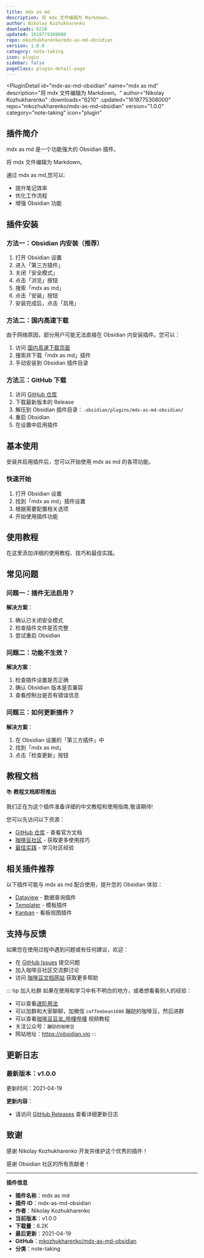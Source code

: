 ```yaml
---
title: mdx as md
description: 将 mdx 文件编辑为 Markdown。
author: Nikolay Kozhukharenko
downloads: 6210
updated: 1618775308000
repo: mkozhukharenko/mdx-as-md-obsidian
version: 1.0.0
category: note-taking
icon: plugin
sidebar: false
pageClass: plugin-detail-page
---
```


<PluginDetail
  id="mdx-as-md-obsidian"
  name="mdx as md"
  description="将 mdx 文件编辑为 Markdown。"
  author="Nikolay Kozhukharenko"
  :downloads="6210"
  :updated="1618775308000"
  repo="mkozhukharenko/mdx-as-md-obsidian"
  version="1.0.0"
  category="note-taking"
  icon="plugin"
>

<!-- AUTO_GENERATED_START -->
## 插件简介

mdx as md 是一个功能强大的 Obsidian 插件。

将 mdx 文件编辑为 Markdown。

通过 mdx as md,您可以:

- 提升笔记效率
- 优化工作流程
- 增强 Obsidian 功能

<!-- AUTO_GENERATED_END -->

<!-- AUTO_GENERATED_START -->
## 插件安装

### 方法一：Obsidian 内安装（推荐）

1. 打开 Obsidian 设置
2. 进入「第三方插件」
3. 关闭「安全模式」
4. 点击「浏览」按钮
5. 搜索「mdx as md」
6. 点击「安装」按钮
7. 安装完成后，点击「启用」

### 方法二：国内高速下载

由于网络原因，部分用户可能无法直接在 Obsidian 内安装插件。您可以：

1. 访问 [国内高速下载页面](/zh/documentation/obsidian-plugins-download.html)
2. 搜索并下载「mdx as md」插件
3. 手动安装到 Obsidian 插件目录

### 方法三：GitHub 下载

1. 访问 [GitHub 仓库](https://github.com/mkozhukharenko/mdx-as-md-obsidian)
2. 下载最新版本的 Release
3. 解压到 Obsidian 插件目录：`.obsidian/plugins/mdx-as-md-obsidian/`
4. 重启 Obsidian
5. 在设置中启用插件

## 基本使用

安装并启用插件后，您可以开始使用 mdx as md 的各项功能。

### 快速开始

1. 打开 Obsidian 设置
2. 找到「mdx as md」插件设置
3. 根据需要配置相关选项
4. 开始使用插件功能

<!-- AUTO_GENERATED_END -->

<!-- CUSTOM_CONTENT_START:tutorial -->
## 使用教程

在这里添加详细的使用教程、技巧和最佳实践。

<!-- CUSTOM_CONTENT_END:tutorial -->

<!-- SHARED_CONTENT_START -->
## 常见问题

### 问题一：插件无法启用？

**解决方案**：
1. 确认已关闭安全模式
2. 检查插件文件是否完整
3. 尝试重启 Obsidian

### 问题二：功能不生效？

**解决方案**：
1. 检查插件设置是否正确
2. 确认 Obsidian 版本是否兼容
3. 查看控制台是否有错误信息

### 问题三：如何更新插件？

**解决方案**：
1. 在 Obsidian 设置的「第三方插件」中
2. 找到「mdx as md」
3. 点击「检查更新」按钮

## 教程文档

📚 **教程文档即将推出**

我们正在为这个插件准备详细的中文教程和使用指南,敬请期待!

您可以先访问以下资源：
- [GitHub 仓库](https://github.com/mkozhukharenko/mdx-as-md-obsidian) - 查看官方文档
- [咖啡豆社区](/zh/bases/) - 获取更多使用技巧
- [最佳实践](/zh/best-practices/) - 学习社区经验

## 相关插件推荐

以下插件可能与 mdx as md 配合使用，提升您的 Obsidian 体验：

- [Dataview](/zh/plugins/dataview.html) - 数据查询插件
- [Templater](/zh/plugins/templater-obsidian.html) - 模板插件
- [Kanban](/zh/plugins/obsidian-kanban.html) - 看板视图插件

## 支持与反馈

如果您在使用过程中遇到问题或有任何建议，欢迎：

- 在 [GitHub Issues](https://github.com/mkozhukharenko/mdx-as-md-obsidian/issues) 提交问题
- 加入咖啡豆社区交流群讨论
- 访问 [咖啡豆文档网站](https://obsidian.vip) 获取更多帮助

::: tip 加入社群
如果在使用和学习中有不明白的地方，或者想看看别人的经验：
- 可以查看[进阶用法](/zh/advanced)
- 可以加群和大家聊聊，加微信 `coffeebean1688` 蹦跶的咖啡豆，然后进群
- 可以查看[咖啡豆豆龙_哔哩哔哩](https://space.bilibili.com/618777356) 视频教程
- 关注公众号：`蹦跶的咖啡豆`
- 网站地址：https://obsidian.vip
:::
<!-- SHARED_CONTENT_END -->

<!-- AUTO_GENERATED_START -->
## 更新日志

### 最新版本：v1.0.0

更新时间：2021-04-19

**更新内容**：
- 请访问 [GitHub Releases](https://github.com/mkozhukharenko/mdx-as-md-obsidian/releases) 查看详细更新日志

## 致谢

感谢 Nikolay Kozhukharenko 开发并维护这个优秀的插件！

感谢 Obsidian 社区的所有贡献者！

---

**插件信息**
- **插件名称**：mdx as md
- **插件 ID**：mdx-as-md-obsidian
- **作者**：Nikolay Kozhukharenko
- **当前版本**：v1.0.0
- **下载量**：6.2K
- **最后更新**：2021-04-19
- **GitHub**：[mkozhukharenko/mdx-as-md-obsidian](https://github.com/mkozhukharenko/mdx-as-md-obsidian)
- **分类**：note-taking
<!-- AUTO_GENERATED_END -->

</PluginDetail>

